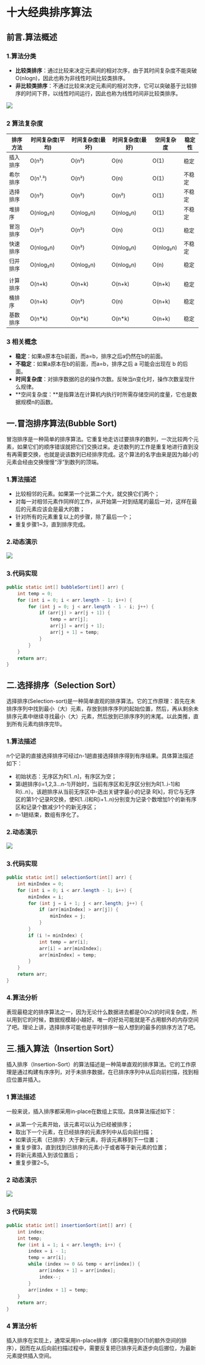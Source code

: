# 十大经典排序算法

## 前言.算法概述

### 1.算法分类

- **比较类排序**：通过比较来决定元素间的相对次序，由于其时间复杂度不能突破O(nlogn)，因此也称为非线性时间比较类排序。
- **非比较类排序**：不通过比较来决定元素间的相对次序，它可以突破基于比较排序的时间下界，以线性时间运行，因此也称为线性时间非比较类排序。

![](.\..\99-资源\排序算法.png)



### 2 算法复杂度

| 排序方法 | 时间复杂度(平均) | 时间复杂度(最坏) | 时间复杂度(最好) | 空间复杂度 | 稳定性 |
| -------- | ---------------- | ---------------- | ---------------- | ---------- | ------ |
| 插入排序 | O(n²)            | O(n²)            | O(n)             | O(1)       | 稳定   |
| 希尔排序 | O(n¹.³)          | O(n²)            | O(n)             | O(1)       | 不稳定 |
| 选择排序 | O(n²)            | O(n²)            | O(n²)            | O(1)       | 不稳定 |
| 堆排序   | O(nlog₂n)        | O(nlog₂n)        | O(nlog₂n)        | O(1)       | 不稳定 |
| 冒泡排序 | O(n²)            | O(n²)            | O(n)             | O(1)       | 稳定   |
| 快速排序 | O(nlog₂n)        | O(n²)            | O(nlog₂n)        | O(nlog₂n)  | 不稳定 |
| 归并排序 | O(nlog₂n)        | O(nlog₂n)        | O(nlog₂n)        | O(n)       | 稳定   |
|          |                  |                  |                  |            |        |
| 计算排序 | O(n+k)           | O(n+k)           | O(n+k)           | O(n+k)     | 稳定   |
| 桶排序   | O(n+k)           | O(n²)            | O(n)             | O(n+k)     | 稳定   |
| 基数排序 | O(n*k)           | O(n*k)           | O(n*k)           | O(n+k)     | 稳定   |

### 3 相关概念

- **稳定**：如果a原本在b前面，而a=b，排序之后a仍然在b的前面。
- **不稳定**：如果a原本在b的前面，而a=b，排序之后 a 可能会出现在 b 的后面。
- **时间复杂度**：对排序数据的总的操作次数。反映当n变化时，操作次数呈现什么规律。
- **空间复杂度：**是指算法在计算机内执行时所需存储空间的度量，它也是数据规模n的函数。 



## 一.冒泡排序算法(Bubble Sort)

冒泡排序是一种简单的排序算法。它重复地走访过要排序的数列，一次比较两个元素，如果它们的顺序错误就把它们交换过来。走访数列的工作是重复地进行直到没有再需要交换，也就是说该数列已经排序完成。这个算法的名字由来是因为越小的元素会经由交换慢慢“浮”到数列的顶端。 

### 1.算法描述

- 比较相邻的元素。如果第一个比第二个大，就交换它们两个；
- 对每一对相邻元素作同样的工作，从开始第一对到结尾的最后一对，这样在最后的元素应该会是最大的数；
- 针对所有的元素重复以上的步骤，除了最后一个；
- 重复步骤1~3，直到排序完成。

### 2.动态演示

![](.\..\99-资源\冒泡排序.gif)

### 3.代码实现

```java
public static int[] bubbleSort(int[] arr) {
    int temp = 0;
    for (int i = 0; i < arr.length - 1; i++) {
        for (int j = 0; j < arr.length - 1 - i; j++) {
            if (arr[j] > arr[j + 1]) {
                temp = arr[j];
                arr[j] = arr[j + 1];
                arr[j + 1] = temp;
            }
        }
    }
    return arr;
}
```



## 二.选择排序（Selection Sort）

选择排序(Selection-sort)是一种简单直观的排序算法。它的工作原理：首先在未排序序列中找到最小（大）元素，存放到排序序列的起始位置，然后，再从剩余未排序元素中继续寻找最小（大）元素，然后放到已排序序列的末尾。以此类推，直到所有元素均排序完毕。 

### 1.算法描述

n个记录的直接选择排序可经过n-1趟直接选择排序得到有序结果。具体算法描述如下：

- 初始状态：无序区为R[1..n]，有序区为空；
- 第i趟排序(i=1,2,3…n-1)开始时，当前有序区和无序区分别为R[1..i-1]和R(i..n）。该趟排序从当前无序区中-选出关键字最小的记录 R[k]，将它与无序区的第1个记录R交换，使R[1..i]和R[i+1..n)分别变为记录个数增加1个的新有序区和记录个数减少1个的新无序区；
- n-1趟结束，数组有序化了。

### 2.动态演示

![](.\..\99-资源\选择排序.gif)

### 3.代码实现

```java
public static int[] selectionSort(int[] arr) {
    int minIndex = 0;
    for (int i = 0; i < arr.length - 1; i++) {
        minIndex = i;
        for (int j = i + 1; j < arr.length; j++) {
            if (arr[minIndex] > arr[j]) {
                minIndex = j;
            }
        }
        if (i != minIndex) {
            int temp = arr[i];
            arr[i] = arr[minIndex];
            arr[minIndex] = temp;
        }
    }
    return arr;
}
```

### 4.算法分析

表现最稳定的排序算法之一，因为无论什么数据进去都是O(n2)的时间复杂度，所以用到它的时候，数据规模越小越好。唯一的好处可能就是不占用额外的内存空间了吧。理论上讲，选择排序可能也是平时排序一般人想到的最多的排序方法了吧。



## 三.插入算法（Insertion Sort）

插入排序（Insertion-Sort）的算法描述是一种简单直观的排序算法。它的工作原理是通过构建有序序列，对于未排序数据，在已排序序列中从后向前扫描，找到相应位置并插入。

### 1 算法描述

一般来说，插入排序都采用in-place在数组上实现。具体算法描述如下：

- 从第一个元素开始，该元素可以认为已经被排序；
- 取出下一个元素，在已经排序的元素序列中从后向前扫描；
- 如果该元素（已排序）大于新元素，将该元素移到下一位置；
- 重复步骤3，直到找到已排序的元素小于或者等于新元素的位置；
- 将新元素插入到该位置后；
- 重复步骤2~5。

### 2 动态演示

![](.\..\99-资源\插入排序.gif)



### 3 代码实现

```java
public static int[] insertionSort(int[] arr) {
    int index;
    int temp;
    for (int i = 1; i < arr.length; i++) {
        index = i - 1;
        temp = arr[i];
        while (index >= 0 && temp < arr[index]) {
            arr[index + 1] = arr[index];
            index--;
        }
        arr[index + 1] = temp;
    }
    return arr;
}
```

### 4 算法分析

插入排序在实现上，通常采用in-place排序（即只需用到O(1)的额外空间的排序），因而在从后向前扫描过程中，需要反复把已排序元素逐步向后挪位，为最新元素提供插入空间。
